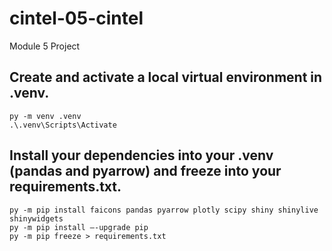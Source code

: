 # cintel-05-cintel
Module 5 Project


## Create and activate a local virtual environment in .venv.
    py -m venv .venv
    .\.venv\Scripts\Activate

## Install your dependencies into your .venv (pandas and pyarrow) and freeze into your requirements.txt. 
    py -m pip install faicons pandas pyarrow plotly scipy shiny shinylive shinywidgets 
    py -m pip install –-upgrade pip
    py -m pip freeze > requirements.txt
